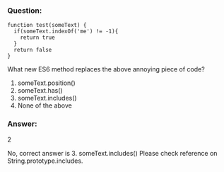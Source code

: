 ### Question:

```
function test(someText) {
  if(someText.indexOf('me') != -1){
    return true
  }
  return false
}
```  

What new ES6 method replaces the above annoying piece of code?

1. someText.position()
2. someText.has()
3. someText.includes()
4. None of the above


### Answer:

2

No, correct answer is 3. someText.includes()
Please check reference on String.prototype.includes.
